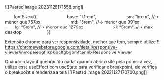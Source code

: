 ![[Pasted image 20231126171558.png]]


       fontSize={{
                        base: "1.1rem",
                        sm: "5rem", //-> menor que 767px
                        md: "5rem", //-> menor que 991px
                        lg: "5rem", //-> menor que 1279px
                        xl: "5rem", //-> max desktop
                    }}


Extensão chrome para ver responsividade, melhor que tem, sempre utilize !!
https://chromewebstore.google.com/detail/responsive-viewer/inmopeiepgfljkpkidclfgbgbmfcennb
Responsive Viewer



Quando o layout quebrar 'do nada' quando abrir o site pela primeira vez, utilize esse useEffect com useState para verificar o breakpoint, ele verifica o breakpoint e renderiza a tela
![[Pasted image 20231127170700.png]]